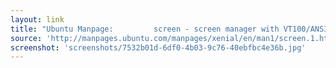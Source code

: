 ```yaml
---
layout: link
title: "Ubuntu Manpage:         screen - screen manager with VT100/ANSI terminal emulation"
source: 'http://manpages.ubuntu.com/manpages/xenial/en/man1/screen.1.html'
screenshot: 'screenshots/7532b01d-6df0-4b03-9c76-40ebfbc4e36b.jpg'
---
```


